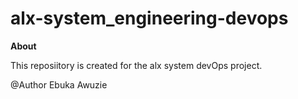 # alx-system_engineering-devops
__About__


This reposiitory is created for the  alx system devOps project.

@Author Ebuka Awuzie

